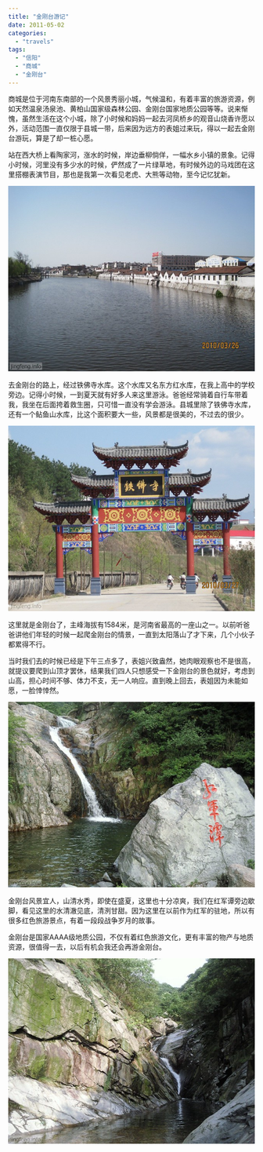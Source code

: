 ```yaml
---
title: "金刚台游记"
date: 2011-05-02
categories: 
  - "travels"
tags: 
  - "信阳"
  - "商城"
  - "金刚台"
---
```


商城是位于河南东南部的一个风景秀丽小城，气候温和，有着丰富的旅游资源，例如天然温泉汤泉池、黄柏山国家级森林公园、金刚台国家地质公园等等。说来惭愧，虽然生活在这个小城，除了小时候和妈妈一起去河凤桥乡的观音山烧香许愿以外，活动范围一直仅限于县城一带，后来因为远方的表姐过来玩，得以一起去金刚台游玩，算是了却一桩心愿。

站在西大桥上看陶家河，涨水的时候，岸边垂柳倘佯，一幅水乡小镇的景象。记得小时候，河里没有多少水的时候，俨然成了一片绿草地，有时候外边的马戏团在这里搭棚表演节目，那也是我第一次看见老虎、大熊等动物，至今记忆犹新。

![商城金刚台](images/5678217551_c1a22d29fb_z.jpg)

去金刚台的路上，经过铁佛寺水库。这个水库又名东方红水库，在我上高中的学校旁边。记得小时候，一到夏天就有好多人来这里游泳。爸爸经常骑着自行车带着我，我坐在后面挎着救生圈，只可惜一直没有学会游泳。县城里除了铁佛寺水库，还有一个鲇鱼山水库，比这个面积要大一些，风景都是很美的，不过去的很少。

![商城金刚台](images/5678776908_2551f8b6bb_z.jpg)

这里就是金刚台了，主峰海拔有1584米，是河南省最高的一座山之一。以前听爸爸讲他们年轻的时候一起爬金刚台的情景，一直到太阳落山了才下来，几个小伙子都累得不行。

当时我们去的时候已经是下午三点多了，表姐兴致盎然，她肉眼观察也不是很高，就提议要爬到山顶才罢休，结果我们四人只想感受一下金刚台的景色就好，考虑到山高，担心时间不够、体力不支，无一人响应。直到晚上回去，表姐因为未能如愿，一脸悻悻然。

![商城金刚台](images/5678212875_6349b86a27_z.jpg)

金刚台风景宜人，山清水秀，即使在盛夏，这里也十分凉爽，我们在红军谭旁边歇脚，看见这里的水清澈见底，清洌甘甜。因为这里在以前作为红军的驻地，所以有很多红色旅游景点，有着一段段战争岁月的故事。

金刚台是国家AAAA级地质公园，不仅有着红色旅游文化，更有丰富的物产与地质资源，很值得一去，以后有机会我还会再游金刚台。

![商城金刚台](images/5678214781_0fb4d360e9_z.jpg)
